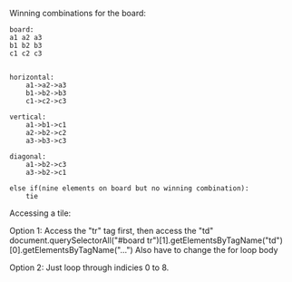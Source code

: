 Winning combinations for the board:

    board:
    a1 a2 a3
    b1 b2 b3
    c1 c2 c3


    horizontal:
        a1->a2->a3
        b1->b2->b3
        c1->c2->c3

    vertical:
        a1->b1->c1
        a2->b2->c2
        a3->b3->c3

    diagonal:
        a1->b2->c3
        a3->b2->c1

    else if(nine elements on board but no winning combination):
        tie


Accessing a tile:

Option 1:
    Access the "tr" tag first, then access the "td"
        document.querySelectorAll("#board tr")[1].getElementsByTagName("td")[0].getElementsByTagName("...")
    Also have to change the for loop body

Option 2: 
    Just loop through indicies 0 to 8.